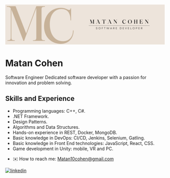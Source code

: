 ![Design and Development](https://github.com/MatanCohenMC/MatanCohenMC/blob/main/LinkedIn%20Banner.png)

# Matan Cohen
Software Engineer
Dedicated software developer with a passion for innovation and problem solving.

## Skills and Experience
* Programming languages: C++, C#.
* .NET Framework.
* Design Patterns.
* Algorithms and Data Structures.
* Hands-on experience in REST, Docker, MongoDB.
* Basic knowledge in DevOps: CI/CD, Jenkins, Selenium, Gatling.
* Basic knowledge in Front End technologies: JavaScript, React, CSS.
* Game development in Unity: mobile, VR and PC.


- ✉️ How to reach me: Matan10cohen@gmail.com

[<img src='https://cdn.jsdelivr.net/npm/simple-icons@3.0.1/icons/linkedin.svg' alt='linkedin' height='40'>](https://www.linkedin.com/in/www.linkedin.com/in/matan-cohen-mc/)  
